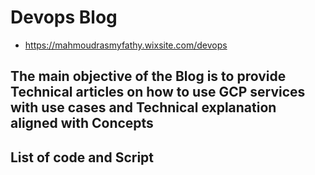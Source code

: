 # Devops Blog 

 * https://mahmoudrasmyfathy.wixsite.com/devops
 
## The main objective of the Blog is to provide Technical articles on how to use GCP services with use cases and Technical explanation aligned with Concepts



## List of code and Script 